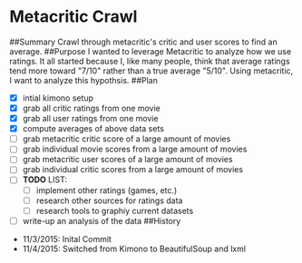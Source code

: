 # Metacritic Crawl
##Summary
Crawl through metacritic's critic and user scores to find an average. 
##Purpose
I wanted to leverage Metacritic to analyze how we use ratings. It all started because I, like many people, think that average ratings tend more toward "7/10" rather than a true average "5/10". Using metacritic, I want to analyze this hypothsis. 
##Plan
- [x] intial kimono setup
- [x] grab all critic ratings from one movie
- [x] grab all user ratings from one movie
- [x] compute averages of above data sets
- [ ] grab metacritic critic score of a large amount of movies
- [ ] grab individual movie scores from a large amount of movies
- [ ] grab metacritic user scores of a large amount of movies
- [ ] grab individual critic scores from a large amount of movies
- [ ] **TODO** LIST:
	- [ ] implement other ratings (games, etc.)
	- [ ] research other sources for ratings data
	- [ ] research tools to graphiy current datasets
- [ ] write-up an analysis of the data
##History
- 11/3/2015: Inital Commit
- 11/4/2015: Switched from Kimono to BeautifulSoup and lxml
